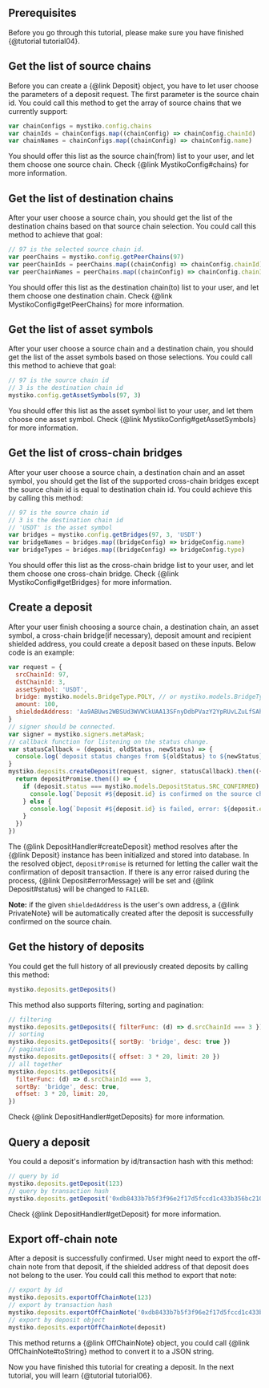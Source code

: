 ## Prerequisites
Before you go through this tutorial, please make sure you have finished {@tutorial tutorial04}.

## Get the list of source chains
Before you can create a {@link Deposit} object, you have to let user choose the parameters of a deposit request.
The first parameter is the source chain id. You could call this method to get the array of source chains that we
currently support:

```javascript
var chainConfigs = mystiko.config.chains
var chainIds = chainConfigs.map((chainConfig) => chainConfig.chainId)
var chainNames = chainConfigs.map((chainConfig) => chainConfig.name)
```

You should offer this list as the source chain(from) list to your user, and let them choose one source chain.
Check {@link MystikoConfig#chains} for more information.

## Get the list of destination chains
After your user choose a source chain, you should get the list of the destination chains based on that source chain
selection. You could call this method to achieve that goal:

```javascript
// 97 is the selected source chain id.
var peerChains = mystiko.config.getPeerChains(97)
var peerChainIds = peerChains.map((chainConfig) => chainConfig.chainId)
var peerChainNames = peerChains.map((chainConfig) => chainConfig.chainId)
```

You should offer this list as the destination chain(to) list to your user, and let them choose one destination chain.
Check {@link MystikoConfig#getPeerChains} for more information.

## Get the list of asset symbols
After your user choose a source chain and a destination chain, you should get the list of the asset symbols based
on those selections. You could call this method to achieve that goal:

```javascript
// 97 is the source chain id
// 3 is the destination chain id
mystiko.config.getAssetSymbols(97, 3)
```
You should offer this list as the asset symbol list to your user, and let them choose one asset symbol.
Check {@link MystikoConfig#getAssetSymbols} for more information.

## Get the list of cross-chain bridges
After your user choose a source chain, a destination chain and an asset symbol, you should get the list of the
supported cross-chain bridges except the source chain id is equal to destination chain id. You could achieve this
by calling this method:

```javascript
// 97 is the source chain id
// 3 is the destination chain id
// 'USDT' is the asset symbol
var bridges = mystiko.config.getBridges(97, 3, 'USDT')
var bridgeNames = bridges.map((bridgeConfig) => bridgeConfig.name)
var bridgeTypes = bridges.map((bridgeConfig) => bridgeConfig.type)
```

You should offer this list as the cross-chain bridge list to your user, and let them choose one cross-chain bridge.
Check {@link MystikoConfig#getBridges} for more information.

## Create a deposit
After your user finish choosing a source chain, a destination chain, an asset symbol,
a cross-chain bridge(if necessary), deposit amount and recipient shielded address, you could create a deposit
based on these inputs. Below code is an example:

```javascript
var request = {
  srcChainId: 97,
  dstChainId: 3,
  assetSymbol: 'USDT',
  bridge: mystiko.models.BridgeType.POLY, // or mystiko.models.BridgeType.LOOP if srcChainId === dstChainId
  amount: 100,
  shieldedAddress: 'Aa9ABUws2WBSUd3WVWCkUAA13SFnyDdbPVazY2YpRUvLZuLfSAh3rtDHqXVRxWPw8pRGsPc2sQuY31J66he6a3sao'
}
// signer should be connected.
var signer = mystiko.signers.metaMask;
// callback function for listening on the status change.
var statusCallback = (deposit, oldStatus, newStatus) => {
  console.log(`deposit status changes from ${oldStatus} to ${newStatus}`)
}
mystiko.deposits.createDeposit(request, signer, statusCallback).then(({ deposit, depositPromise }) => {
  return depositPromise.then(() => {
    if (deposit.status === mystiko.models.DepositStatus.SRC_CONFIRMED) {
      console.log(`Deposit #${deposit.id} is confirmed on the source chain`)
    } else {
      console.log(`Deposit #${deposit.id} is failed, error: ${deposit.errorMessage}`)
    }
  })
})
```

The {@link DepositHandler#createDeposit} method resolves after the {@link Deposit} instance has been initialized
and stored into database. In the resolved object, `depositPromise` is returned for letting the caller wait
the confirmation of deposit transaction. If there is any error raised during the process,
{@link Deposit#errorMessage} will be set and {@link Deposit#status} will be changed to `FAILED`.

**Note:** if the given `shieldedAddress` is the user's own address, a {@link PrivateNote} will be automatically
created after the deposit is successfully confirmed on the source chain.

## Get the history of deposits
You could get the full history of all previously created deposits by calling this method:

```javascript
mystiko.deposits.getDeposits()
```

This method also supports filtering, sorting and pagination:

```javascript
// filtering
mystiko.deposits.getDeposits({ filterFunc: (d) => d.srcChainId === 3 })
// sorting
mystiko.deposits.getDeposits({ sortBy: 'bridge', desc: true })
// pagination
mystiko.deposits.getDeposits({ offset: 3 * 20, limit: 20 })
// all together
mystiko.deposits.getDeposits({
  filterFunc: (d) => d.srcChainId === 3,
  sortBy: 'bridge', desc: true,
  offset: 3 * 20, limit: 20,
})
```

Check {@link DepositHandler#getDeposits} for more information.

## Query a deposit
You could a deposit's information by id/transaction hash with this method:

```javascript
// query by id
mystiko.deposits.getDeposit(123)
// query by transaction hash
mystiko.deposits.getDeposit('0xdb8433b7b5f3f96e2f17d5fccd1c433b356bc210e3637447d5a284f5f06f6b3a')
```

Check {@link DepositHandler#getDeposit} for more information.

## Export off-chain note
After a deposit is successfully confirmed. User might need to export the off-chain note from that deposit, if
the shielded address of that deposit does not belong to the user. You could call this method to export that note:

```javascript
// export by id
mystiko.deposits.exportOffChainNote(123)
// export by transaction hash
mystiko.deposits.exportOffChainNote('0xdb8433b7b5f3f96e2f17d5fccd1c433b356bc210e3637447d5a284f5f06f6b3a')
// export by deposit object
mystiko.deposits.exportOffChainNote(deposit)
```

This method returns a {@link OffChainNote} object, you could call {@link OffChainNote#toString} method to convert
it to a JSON string.

Now you have finished this tutorial for creating a deposit. In the next tutorial,
you will learn {@tutorial tutorial06}.
